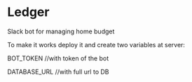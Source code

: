 
# Ledger
Slack bot for managing home budget

To make it works deploy it and create two variables at server:

BOT_TOKEN //with token of the bot

DATABASE_URL //with full url to DB
